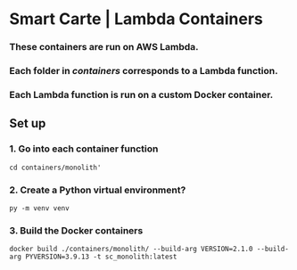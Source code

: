 # Smart Carte | Lambda Containers

### These containers are run on AWS Lambda.

### Each folder in _containers_ corresponds to a Lambda function.

### Each Lambda function is run on a custom Docker container.

## Set up

### 1. Go into each container function

`cd containers/monolith'`

### 2. Create a Python virtual environment?

`py -m venv venv`

### 3. Build the Docker containers

`docker build ./containers/monolith/ --build-arg VERSION=2.1.0 --build-arg PYVERSION=3.9.13 -t sc_monolith:latest`
